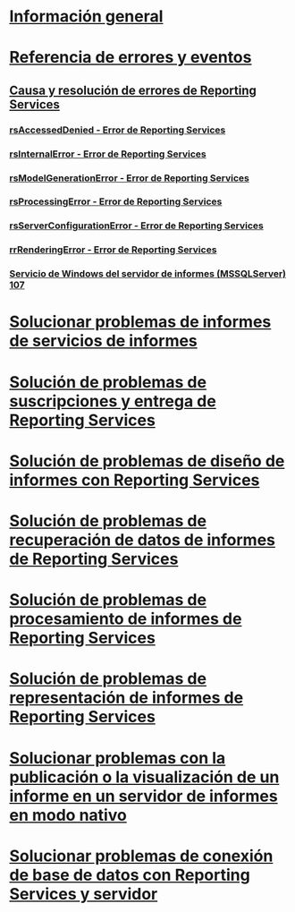 # [Información general](troubleshoot-reporting-services.md)  
# [Referencia de errores y eventos](errors-and-events-reference-reporting-services.md)  
## [Causa y resolución de errores de Reporting Services](cause-and-resolution-of-reporting-services-errors.md)  
### [rsAccessedDenied - Error de Reporting Services](rsaccesseddenied-reporting-services-error.md)  
### [rsInternalError - Error de Reporting Services](rsinternalerror-reporting-services-error.md)  
### [rsModelGenerationError - Error de Reporting Services](rsmodelgenerationerror-reporting-services-error.md)  
### [rsProcessingError - Error de Reporting Services](rsprocessingerror-reporting-services-error.md)  
### [rsServerConfigurationError - Error de Reporting Services](rsserverconfigurationerror-reporting-services-error.md)  
### [rrRenderingError - Error de Reporting Services](rrrenderingerror-reporting-services-error.md)  
### [Servicio de Windows del servidor de informes (MSSQLServer) 107](report-server-windows-service-mssqlserver-107.md)  
# [Solucionar problemas de informes de servicios de informes](troubleshoot-reporting-services-report-issues.md)  
# [Solución de problemas de suscripciones y entrega de Reporting Services](troubleshoot-reporting-services-subscriptions-and-delivery.md)  
# [Solución de problemas de diseño de informes con Reporting Services](troubleshoot-report-design-issues-with-reporting-services.md)  
# [Solución de problemas de recuperación de datos de informes de Reporting Services](troubleshoot-data-retrieval-issues-with-reporting-services-reports.md)  
# [Solución de problemas de procesamiento de informes de Reporting Services](troubleshoot-processing-of-reporting-services-reports.md)  
# [Solución de problemas de representación de informes de Reporting Services](troubleshoot-reporting-services-report-rendering-issues.md)  
# [Solucionar problemas con la publicación o la visualización de un informe en un servidor de informes en modo nativo](troubleshoot-publishing-or-viewing-a-report-on-a-native-mode-report-server.md)  
# [Solucionar problemas de conexión de base de datos con Reporting Services y servidor](troubleshoot-server-and-database-connection-problems-with-reporting-services.md)  
